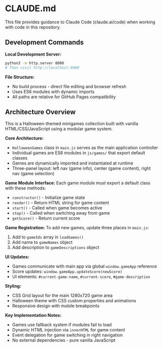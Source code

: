 # CLAUDE.md

This file provides guidance to Claude Code (claude.ai/code) when working with code in this repository.

## Development Commands

**Local Development Server:**
```bash
python3 -m http.server 8000
# Then visit http://localhost:8000
```

**File Structure:**
- No build process - direct file editing and browser refresh
- Uses ES6 modules with dynamic imports
- All paths are relative for GitHub Pages compatibility

## Architecture Overview

This is a Halloween-themed minigames collection built with vanilla HTML/CSS/JavaScript using a modular game system.

**Core Architecture:**
- `HalloweenGames` class in `main.js` serves as the main application controller
- Individual games are ES6 modules in `js/games/` that export default classes
- Games are dynamically imported and instantiated at runtime
- Three-panel layout: left nav (game info), center (game content), right nav (game selection)

**Game Module Interface:**
Each game module must export a default class with these methods:
- `constructor()` - Initialize game state
- `render()` - Return HTML string for game content
- `start()` - Called when game becomes active
- `stop()` - Called when switching away from game
- `getScore()` - Return current score

**Game Registration:**
To add new games, update three places in `main.js`:
1. Add to `gameIds` array in `loadGames()`
2. Add name to `gameNames` object
3. Add description to `gameDescriptions` object

**UI Updates:**
- Games communicate with main app via global `window.gameApp` reference
- Score updates: `window.gameApp.updateScore(newScore)`
- UI elements: `#current-game-name`, `#current-score`, `#game-description`

**Styling:**
- CSS Grid layout for the main 1280x720 game area
- Halloween theme with CSS custom properties and animations
- Responsive design with mobile breakpoints

**Key Implementation Notes:**
- Games use fallback system if modules fail to load
- Dynamic HTML injection via `innerHTML` for game content
- Event delegation for game switching in right navigation
- No external dependencies - pure vanilla JavaScript